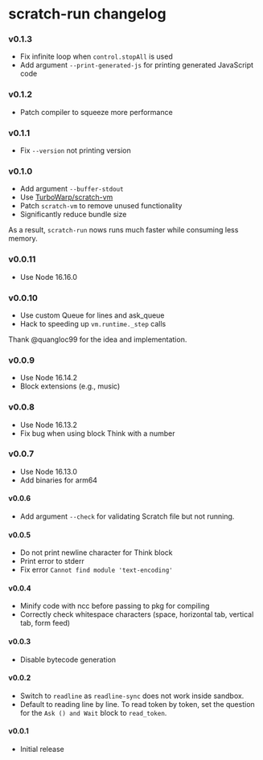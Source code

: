# scratch-run changelog

### v0.1.3

- Fix infinite loop when `control.stopAll` is used
- Add argument `--print-generated-js` for printing generated JavaScript code

### v0.1.2

- Patch compiler to squeeze more performance

### v0.1.1

- Fix `--version` not printing version

### v0.1.0

- Add argument `--buffer-stdout`
- Use [TurboWarp/scratch-vm](https://github.com/TurboWarp/scratch-vm)
- Patch `scratch-vm` to remove unused functionality
- Significantly reduce bundle size

As a result, `scratch-run` nows runs much faster while consuming less memory.

### v0.0.11

- Use Node 16.16.0

### v0.0.10

- Use custom Queue for lines and ask_queue
- Hack to speeding up `vm.runtime._step` calls

Thank @quangloc99 for the idea and implementation.

### v0.0.9

- Use Node 16.14.2
- Block extensions (e.g., music)

### v0.0.8

- Use Node 16.13.2
- Fix bug when using block Think with a number

### v0.0.7

- Use Node 16.13.0
- Add binaries for arm64

#### v0.0.6

- Add argument `--check` for validating Scratch file but not running.

#### v0.0.5

- Do not print newline character for Think block
- Print error to stderr
- Fix error `Cannot find module 'text-encoding'`

#### v0.0.4

- Minify code with ncc before passing to pkg for compiling
- Correctly check whitespace characters (space, horizontal tab, vertical tab, form feed)

#### v0.0.3

- Disable bytecode generation

#### v0.0.2

- Switch to `readline` as `readline-sync` does not work inside sandbox.
- Default to reading line by line. To read token by token, set the question for the `Ask () and Wait` block to `read_token`.

#### v0.0.1

- Initial release
